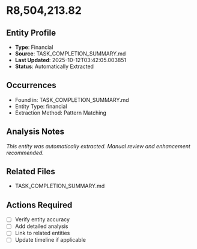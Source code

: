 # R8,504,213.82

## Entity Profile
- **Type**: Financial
- **Source**: TASK_COMPLETION_SUMMARY.md
- **Last Updated**: 2025-10-12T03:42:05.003851
- **Status**: Automatically Extracted

## Occurrences
- Found in: TASK_COMPLETION_SUMMARY.md
- Entity Type: financial
- Extraction Method: Pattern Matching

## Analysis Notes
*This entity was automatically extracted. Manual review and enhancement recommended.*

## Related Files
- TASK_COMPLETION_SUMMARY.md

## Actions Required
- [ ] Verify entity accuracy
- [ ] Add detailed analysis
- [ ] Link to related entities
- [ ] Update timeline if applicable
